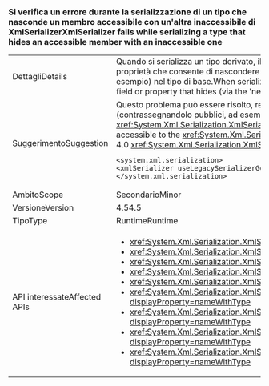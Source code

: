 ### <a name="xmlserializer-fails-while-serializing-a-type-that-hides-an-accessible-member-with-an-inaccessible-one"></a><span data-ttu-id="36a94-101">Si verifica un errore durante la serializzazione di un tipo che nasconde un membro accessibile con un'altra inaccessibile di XmlSerializer</span><span class="sxs-lookup"><span data-stu-id="36a94-101">XmlSerializer fails while serializing a type that hides an accessible member with an inaccessible one</span></span>

|   |   |
|---|---|
|<span data-ttu-id="36a94-102">Dettagli</span><span class="sxs-lookup"><span data-stu-id="36a94-102">Details</span></span>|<span data-ttu-id="36a94-103">Quando si serializza un tipo derivato, il <xref:System.Xml.Serialization.XmlSerializer?displayProperty=name> può non riuscire se il tipo contiene un campo inaccessibile o una proprietà che consente di nascondere (tramite la parola chiave 'new') un campo o una proprietà con lo stesso nome che è stata precedentemente accessibile (pubblico, ad esempio) nel tipo di base.</span><span class="sxs-lookup"><span data-stu-id="36a94-103">When serializing a derived type, the <xref:System.Xml.Serialization.XmlSerializer?displayProperty=name> can fail if the type contains an inaccessible field or property that hides (via the 'new' keyword) a field or property of the same name that was previously accessible (public, for example) on the base type.</span></span>|
|<span data-ttu-id="36a94-104">Suggerimento</span><span class="sxs-lookup"><span data-stu-id="36a94-104">Suggestion</span></span>|<span data-ttu-id="36a94-105">Questo problema può essere risolto, rendendo accessibile per il nuovo membro nasconda la <xref:System.Xml.Serialization.XmlSerializer?displayProperty=name> (contrassegnandolo pubblici, ad esempio). In alternativa, l'impostazione di configurazione seguente verrà ripristinato alla versione 4.0 <xref:System.Xml.Serialization.XmlSerializer?displayProperty=name> comportamento che risolverà il problema:</span><span class="sxs-lookup"><span data-stu-id="36a94-105">This problem can be solved by making the new, hiding member accessible to the <xref:System.Xml.Serialization.XmlSerializer?displayProperty=name> (by marking it public, for example).Alternatively, the following config setting will revert to 4.0 <xref:System.Xml.Serialization.XmlSerializer?displayProperty=name> behavior, which will fix the problem:</span></span><pre><code class="language-xml">&lt;system.xml.serialization&gt;&#13;&#10;&lt;xmlSerializer useLegacySerializerGeneration=&quot;true&quot; /&gt;&#13;&#10;&lt;/system.xml.serialization&gt;&#13;&#10;</code></pre>|
|<span data-ttu-id="36a94-106">Ambito</span><span class="sxs-lookup"><span data-stu-id="36a94-106">Scope</span></span>|<span data-ttu-id="36a94-107">Secondario</span><span class="sxs-lookup"><span data-stu-id="36a94-107">Minor</span></span>|
|<span data-ttu-id="36a94-108">Versione</span><span class="sxs-lookup"><span data-stu-id="36a94-108">Version</span></span>|<span data-ttu-id="36a94-109">4.5</span><span class="sxs-lookup"><span data-stu-id="36a94-109">4.5</span></span>|
|<span data-ttu-id="36a94-110">Tipo</span><span class="sxs-lookup"><span data-stu-id="36a94-110">Type</span></span>|<span data-ttu-id="36a94-111">Runtime</span><span class="sxs-lookup"><span data-stu-id="36a94-111">Runtime</span></span>|
|<span data-ttu-id="36a94-112">API interessate</span><span class="sxs-lookup"><span data-stu-id="36a94-112">Affected APIs</span></span>|<ul><li><xref:System.Xml.Serialization.XmlSerializer.Serialize(System.IO.Stream,System.Object)?displayProperty=nameWithType></li><li><xref:System.Xml.Serialization.XmlSerializer.Serialize(System.IO.TextWriter,System.Object)?displayProperty=nameWithType></li><li><xref:System.Xml.Serialization.XmlSerializer.Serialize(System.Object,System.Xml.Serialization.XmlSerializationWriter)?displayProperty=nameWithType></li><li><xref:System.Xml.Serialization.XmlSerializer.Serialize(System.Xml.XmlWriter,System.Object)?displayProperty=nameWithType></li><li><xref:System.Xml.Serialization.XmlSerializer.Serialize(System.IO.Stream,System.Object,System.Xml.Serialization.XmlSerializerNamespaces)?displayProperty=nameWithType></li><li><xref:System.Xml.Serialization.XmlSerializer.Serialize(System.IO.TextWriter,System.Object,System.Xml.Serialization.XmlSerializerNamespaces)?displayProperty=nameWithType></li><li><xref:System.Xml.Serialization.XmlSerializer.Serialize(System.Xml.XmlWriter,System.Object,System.Xml.Serialization.XmlSerializerNamespaces)?displayProperty=nameWithType></li><li><xref:System.Xml.Serialization.XmlSerializer.Serialize(System.Xml.XmlWriter,System.Object,System.Xml.Serialization.XmlSerializerNamespaces,System.String)?displayProperty=nameWithType></li><li><xref:System.Xml.Serialization.XmlSerializer.Serialize(System.Xml.XmlWriter,System.Object,System.Xml.Serialization.XmlSerializerNamespaces,System.String,System.String)?displayProperty=nameWithType></li></ul>|


